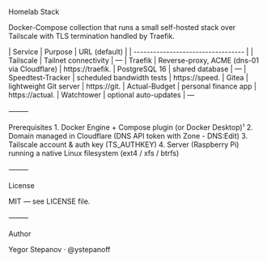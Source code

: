 Homelab Stack

Docker-Compose collection that runs a small self-hosted stack over Tailscale with TLS termination handled by Traefik.

| Service | Purpose | URL (default) |
| ---------------------------------- |
| Tailscale	| Tailnet connectivity | —
| Traefik | Reverse-proxy, ACME (dns-01 via Cloudflare)	| https://traefik.<DOMAIN>
| PostgreSQL 16	| shared database | —
| Speedtest-Tracker | scheduled bandwidth tests | https://speed.<DOMAIN>
| Gitea	| lightweight Git server | https://git.<DOMAIN>
| Actual-Budget | personal finance app | https://actual.<DOMAIN>
| Watchtower | optional auto-updates | —

⸻

Prerequisites
	1.	Docker Engine + Compose plugin (or Docker Desktop)¹
	2.	Domain managed in Cloudflare (DNS API token with Zone - DNS:Edit)
	3.	Tailscale account & auth key (TS_AUTHKEY)
	4.	Server (Raspberry Pi) running a native Linux filesystem (ext4 / xfs / btrfs)

⸻

License

MIT — see LICENSE file.

⸻

Author

Yegor Stepanov · @ystepanoff